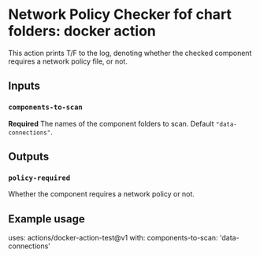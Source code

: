 # Network Policy Checker fof chart folders: docker action

This action prints T/F to the log, denoting whether the checked component requires a network policy file, or not.

## Inputs

### `components-to-scan`

**Required** The names of the component folders to scan. Default `"data-connections"`.

## Outputs

### `policy-required`

Whether the component requires a network policy or not.

## Example usage

uses: actions/docker-action-test@v1
with:
  components-to-scan: 'data-connections'
